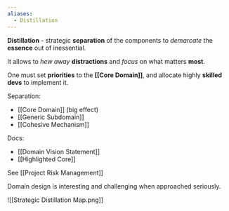 ```yaml
---
aliases:
  - Distillation
---
```

**Distillation** - strategic **separation** of the components 
to *demarcate* the **essence** out of inessential.

It allows to *hew away* **distractions** 
and *focus* on what matters **most**.

One must set **priorities** to the **[[Core Domain]]**, 
and allocate highly **skilled devs** to implement it.

Separation:
- [[Core Domain]] (big effect)
- [[Generic Subdomain]]
- [[Cohesive Mechanism]]

Docs:
- [[Domain Vision Statement]]
- [[Highlighted Core]]

See [[Project Risk Management]]

Domain design is interesting and challenging when approached seriously.

![[Strategic Distillation Map.png]]

